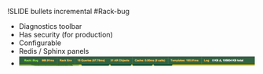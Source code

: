 !SLIDE bullets incremental
#Rack-bug
* Diagnostics toolbar
* Has security (for production)
* Configurable
* Redis / Sphinx panels
* <img src="rack-bug.png">
